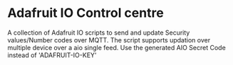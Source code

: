 Adafruit IO Control centre
===========================

A collection of Adafruit IO scripts to send and update Security values/Number codes over MQTT.
The script supports updation over multiple device over a aio single feed.
Use the generated AIO Secret Code instead of 'ADAFRUIT-IO-KEY'
